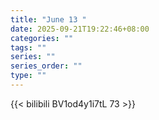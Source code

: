 ```yaml
---
title: "June 13 "
date: 2025-09-21T19:22:46+08:00
categories: ""
tags: ""
series: ""
series_order: ""
type: ""
---
```



{{< bilibili BV1od4y1i7tL 73 >}}

